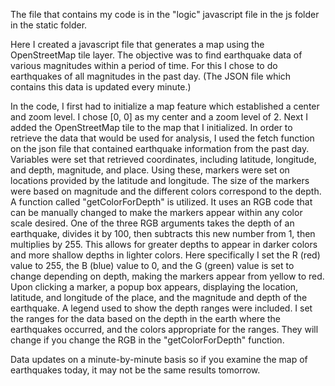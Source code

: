 The file that contains my code is in the "logic" javascript file in the js folder in the static folder.

Here I created a javascript file that generates a map using the OpenStreetMap tile layer. The objective was to find earthquake data of various magnitudes within a period of time.
For this I chose to do earthquakes of all magnitudes in the past day. (The JSON file which contains this data is updated every minute.)

In the code, I first had to initialize a map feature which established a center and zoom level. I chose [0, 0] as my center and a zoom level of 2.
Next I added the OpenStreetMap tile to the map that I initialized.
In order to retrieve the data that would be used for analysis, I used the fetch function on the json file that contained earthquake information from the past day.
Variables were set that retrieved coordinates, including latitude, longitude, and depth, magnitude, and place.
Using these, markers were set on locations provided by the latitude and longitude. The size of the markers were based on magnitude and the different colors correspond to the depth.
  A function called "getColorForDepth" is utilized. It uses an RGB code that can be manually changed to make the markers appear within any color scale desired.
  One of the three RGB arguments takes the depth of an earthquake, divides it by 100, then subtracts this new number from 1, then multiplies by 255. This allows for greater depths to appear in darker colors and more shallow depths in lighter colors.
  Here specifically I set the R (red) value to 255, the B (blue) value to 0, and the G (green) value is set to change depending on depth, making the markers appear from yellow to red.
Upon clicking a marker, a popup box appears, displaying the location, latitude, and longitude of the place, and the magnitude and depth of the earthquake.
A legend used to show the depth ranges were included.
  I set the ranges for the data based on the depth in the earth where the earthquakes occurred, and the colors appropriate for the ranges. They will change if you change the RGB in the "getColorForDepth" function.

Data updates on a minute-by-minute basis so if you examine the map of earthquakes today, it may not be the same results tomorrow.
